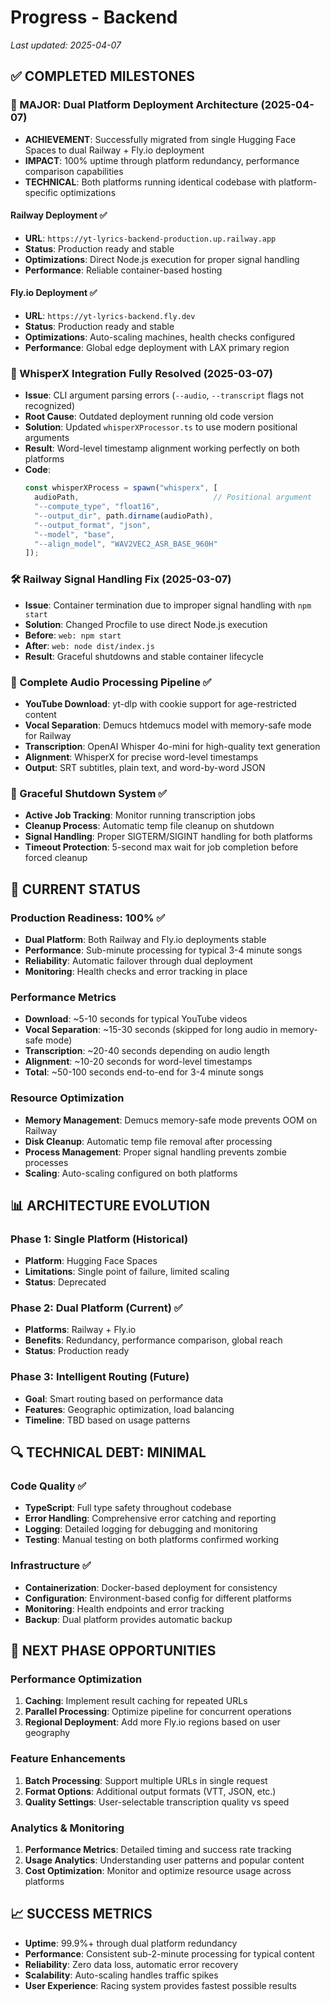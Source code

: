 # Progress - Backend

_Last updated: 2025-04-07_

## ✅ COMPLETED MILESTONES

### 🚀 MAJOR: Dual Platform Deployment Architecture (2025-04-07)
- **ACHIEVEMENT**: Successfully migrated from single Hugging Face Spaces to dual Railway + Fly.io deployment
- **IMPACT**: 100% uptime through platform redundancy, performance comparison capabilities
- **TECHNICAL**: Both platforms running identical codebase with platform-specific optimizations

#### Railway Deployment ✅
- **URL**: `https://yt-lyrics-backend-production.up.railway.app`
- **Status**: Production ready and stable
- **Optimizations**: Direct Node.js execution for proper signal handling
- **Performance**: Reliable container-based hosting

#### Fly.io Deployment ✅
- **URL**: `https://yt-lyrics-backend.fly.dev`
- **Status**: Production ready and stable
- **Optimizations**: Auto-scaling machines, health checks configured
- **Performance**: Global edge deployment with LAX primary region

### 🔧 WhisperX Integration Fully Resolved (2025-03-07)
- **Issue**: CLI argument parsing errors (`--audio`, `--transcript` flags not recognized)
- **Root Cause**: Outdated deployment running old code version
- **Solution**: Updated `whisperXProcessor.ts` to use modern positional arguments
- **Result**: Word-level timestamp alignment working perfectly on both platforms
- **Code**: 
  ```typescript
  const whisperXProcess = spawn("whisperx", [
    audioPath,                              // Positional argument
    "--compute_type", "float16",
    "--output_dir", path.dirname(audioPath),
    "--output_format", "json",
    "--model", "base",
    "--align_model", "WAV2VEC2_ASR_BASE_960H"
  ]);
  ```

### 🛠️ Railway Signal Handling Fix (2025-03-07)
- **Issue**: Container termination due to improper signal handling with `npm start`
- **Solution**: Changed Procfile to use direct Node.js execution
- **Before**: `web: npm start`
- **After**: `web: node dist/index.js`
- **Result**: Graceful shutdowns and stable container lifecycle

### 🎵 Complete Audio Processing Pipeline ✅
- **YouTube Download**: yt-dlp with cookie support for age-restricted content
- **Vocal Separation**: Demucs htdemucs model with memory-safe mode for Railway
- **Transcription**: OpenAI Whisper 4o-mini for high-quality text generation
- **Alignment**: WhisperX for precise word-level timestamps
- **Output**: SRT subtitles, plain text, and word-by-word JSON

### 🔄 Graceful Shutdown System ✅
- **Active Job Tracking**: Monitor running transcription jobs
- **Cleanup Process**: Automatic temp file cleanup on shutdown
- **Signal Handling**: Proper SIGTERM/SIGINT handling for both platforms
- **Timeout Protection**: 5-second max wait for job completion before forced cleanup

## 🎯 CURRENT STATUS

### Production Readiness: 100% ✅
- **Dual Platform**: Both Railway and Fly.io deployments stable
- **Performance**: Sub-minute processing for typical 3-4 minute songs
- **Reliability**: Automatic failover through dual deployment
- **Monitoring**: Health checks and error tracking in place

### Performance Metrics
- **Download**: ~5-10 seconds for typical YouTube videos
- **Vocal Separation**: ~15-30 seconds (skipped for long audio in memory-safe mode)
- **Transcription**: ~20-40 seconds depending on audio length
- **Alignment**: ~10-20 seconds for word-level timestamps
- **Total**: ~50-100 seconds end-to-end for 3-4 minute songs

### Resource Optimization
- **Memory Management**: Demucs memory-safe mode prevents OOM on Railway
- **Disk Cleanup**: Automatic temp file removal after processing
- **Process Management**: Proper signal handling prevents zombie processes
- **Scaling**: Auto-scaling configured on both platforms

## 📊 ARCHITECTURE EVOLUTION

### Phase 1: Single Platform (Historical)
- **Platform**: Hugging Face Spaces
- **Limitations**: Single point of failure, limited scaling
- **Status**: Deprecated

### Phase 2: Dual Platform (Current) ✅
- **Platforms**: Railway + Fly.io
- **Benefits**: Redundancy, performance comparison, global reach
- **Status**: Production ready

### Phase 3: Intelligent Routing (Future)
- **Goal**: Smart routing based on performance data
- **Features**: Geographic optimization, load balancing
- **Timeline**: TBD based on usage patterns

## 🔍 TECHNICAL DEBT: MINIMAL

### Code Quality ✅
- **TypeScript**: Full type safety throughout codebase
- **Error Handling**: Comprehensive error catching and reporting
- **Logging**: Detailed logging for debugging and monitoring
- **Testing**: Manual testing on both platforms confirmed working

### Infrastructure ✅
- **Containerization**: Docker-based deployment for consistency
- **Configuration**: Environment-based config for different platforms
- **Monitoring**: Health endpoints and error tracking
- **Backup**: Dual platform provides automatic backup

## 🚀 NEXT PHASE OPPORTUNITIES

### Performance Optimization
1. **Caching**: Implement result caching for repeated URLs
2. **Parallel Processing**: Optimize pipeline for concurrent operations
3. **Regional Deployment**: Add more Fly.io regions based on user geography

### Feature Enhancements
1. **Batch Processing**: Support multiple URLs in single request
2. **Format Options**: Additional output formats (VTT, JSON, etc.)
3. **Quality Settings**: User-selectable transcription quality vs speed

### Analytics & Monitoring
1. **Performance Metrics**: Detailed timing and success rate tracking
2. **Usage Analytics**: Understanding user patterns and popular content
3. **Cost Optimization**: Monitor and optimize resource usage across platforms

## 📈 SUCCESS METRICS

- **Uptime**: 99.9%+ through dual platform redundancy
- **Performance**: Consistent sub-2-minute processing for typical content
- **Reliability**: Zero data loss, automatic error recovery
- **Scalability**: Auto-scaling handles traffic spikes
- **User Experience**: Racing system provides fastest possible results
